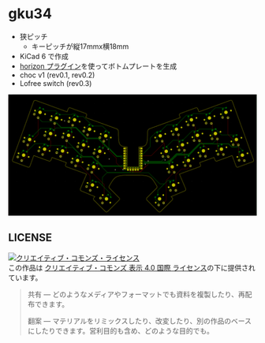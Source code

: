 # gku34

* 狭ピッチ
  * キーピッチが縦17mmx横18mm
* KiCad 6 で作成
* [horizon プラグイン](https://github.com/skarrmann/horizon/blob/5833ec133d5f8fa4f3824622efd5dbfc89d797ec/kicad-plugins/horizon-board-producer-plugin.py)を使ってボトムプレートを生成
* choc v1 (rev0.1, rev0.2)
* Lofree switch (rev0.3)

![](./assets/readme_1.png)


## LICENSE

<a rel="license" href="http://creativecommons.org/licenses/by/4.0/"><img alt="クリエイティブ・コモンズ・ライセンス" style="border-width:0" src="https://i.creativecommons.org/l/by/4.0/88x31.png" /></a><br />この作品は <a rel="license" href="http://creativecommons.org/licenses/by/4.0/">クリエイティブ・コモンズ 表示 4.0 国際 ライセンス</a>の下に提供されています。

> 共有 — どのようなメディアやフォーマットでも資料を複製したり、再配布できます。
> 
> 翻案 — マテリアルをリミックスしたり、改変したり、別の作品のベースにしたりできます。営利目的も含め、どのような目的でも。
